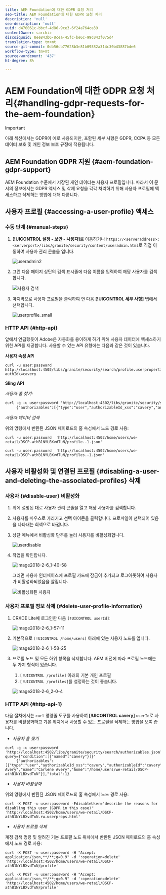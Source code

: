 ```yaml
---
title: AEM Foundation에 대한 GDPR 요청 처리
seo-title: AEM Foundation에 대한 GDPR 요청 처리
description: 'null'
seo-description: 'null'
uuid: d470061c-bbcf-4d86-9ce3-6f24a764ca39
contentOwner: sarchiz
discoiquuid: 8ee843b6-8cea-45fc-be6c-99c043f075d4
translation-type: tm+mt
source-git-commit: 0db56cb77628b3e81b69382a314c30b43887bde6
workflow-type: tm+mt
source-wordcount: '437'
ht-degree: 8%

---
```



# AEM Foundation에 대한 GDPR 요청 처리{#handling-gdpr-requests-for-the-aem-foundation}

>[!IMPORTANT]
>
>아래 섹션에서는 GDPR이 예로 사용되지만, 포함된 세부 사항은 GDPR, CCPA 등 모든 데이터 보호 및 개인 정보 보호 규정에 적용됩니다.

## AEM Foundation GDPR 지원 {#aem-foundation-gdpr-support}

AEM Foundation 수준에서 저장된 개인 데이터는 사용자 프로필입니다. 따라서 이 문서의 정보에서는 GDPR 액세스 및 삭제 요청을 각각 처리하기 위해 사용자 프로필에 액세스하고 삭제하는 방법에 대해 다룹니다.

## 사용자 프로필 {#accessing-a-user-profile} 액세스

### 수동 단계 {#manual-steps}

1. **[!UICONTROL 설정 - 보안 - 사용자]**&#x200B;로 이동하거나 `https://<serveraddress>:<serverport>/libs/granite/security/content/useradmin.html`로 직접 이동하여 사용자 관리 콘솔을 엽니다.

   ![useradmin2](assets/useradmin2.png)

1. 그런 다음 페이지 상단의 검색 표시줄에 다음 이름을 입력하여 해당 사용자를 검색합니다.

   ![사용자 검색](assets/usersearch.png)

1. 마지막으로 사용자 프로필을 클릭하여 연 다음 **[!UICONTROL 세부 사항]** 탭에서 선택합니다.

   ![userprofile_small](assets/userprofile_small.png)

### HTTP API {#http-api}

앞에서 언급했듯이 Adobe은 자동화를 용이하게 하기 위해 사용자 데이터에 액세스하기 위한 API를 제공합니다. 사용할 수 있는 API 유형에는 다음과 같은 것이 있습니다.

**사용자 속성 API**

```shell
curl -u user:password http://localhost:4502/libs/granite/security/search/profile.userproperties.json\?authId\=cavery
```

**Sling API**

*사용자 홈 찾기:*

```xml
curl -g -u user:password 'http://localhost:4502/libs/granite/security/search/authorizables.json?query={"condition":[{"named":"cavery"}]}'
     {"authorizables":[{"type":"user","authorizableId_xss":"cavery","authorizableId":"cavery","name_xss":"Carlene Avery","name":"Carlene Avery","home":"/home/users/we-retail/DSCP-athB1NYLBXvdTuN"}],"total":1}
```

*사용자 데이터 검색*

위의 명령에서 반환된 JSON 페이로드의 홈 속성에서 노드 경로 사용:

```shell
curl -u user:password  'http://localhost:4502/home/users/we-retail/DSCP-athB1NYLBXvdTuN/profile.-1.json'
```

```shell
curl -u user:password  'http://localhost:4502/home/users/we-retail/DSCP-athB1NYLBXvdTuN/profiles.-1.json'
```

## 사용자 비활성화 및 연결된 프로필 {#disabling-a-user-and-deleting-the-associated-profiles} 삭제

### 사용자 {#disable-user} 비활성화

1. 위에 설명된 대로 사용자 관리 콘솔을 열고 해당 사용자를 검색합니다.
1. 사용자를 마우스로 가리키고 선택 아이콘을 클릭합니다. 프로파일이 선택되어 있음을 나타내는 회색으로 바뀝니다.

1. 상단 메뉴에서 비활성화 단추를 눌러 사용자를 비활성화합니다.

   ![userdisable](assets/userdisable.png)

1. 작업을 확인합니다.

   ![image2018-2-6_1-40-58](assets/image2018-2-6_1-40-58.png)

   그러면 사용자 인터페이스에 프로필 카드에 잠금이 추가되고 로그아웃하여 사용자가 비활성화되었음을 알립니다.

   ![비활성화된 사용자](assets/disableduser.png)

### 사용자 프로필 정보 삭제 {#delete-user-profile-information}

1. CRXDE Lite에 로그인한 다음 `[!UICONTROL userId]`:

   ![image2018-2-6_1-57-11](assets/image2018-2-6_1-57-11.png)

1. 기본적으로 `[!UICONTROL /home/users]` 아래에 있는 사용자 노드를 엽니다.

   ![image2018-2-6_1-58-25](assets/image2018-2-6_1-58-25.png)

1. 프로필 노드 및 모든 하위 항목을 삭제합니다. AEM 버전에 따라 프로필 노드에는 두 가지 형식이 있습니다.

   1. `[!UICONTROL /profile]` 아래의 기본 개인 프로필
   1. `[!UICONTROL /profiles]`를 설정하는 것이 좋습니다.

   ![image2018-2-6_2-0-4](assets/image2018-2-6_2-0-4.png)

### HTTP API {#http-api-1}

다음 절차에서는 `curl` 명령줄 도구를 사용하여 **[!UICONTROL cavery]** `userId`로 사용자를 비활성화하고 기본 위치에서 사용할 수 있는 프로필을 삭제하는 방법을 보여 줍니다.

* *사용자 홈 찾기*

```shell
curl -g -u user:password 'http://localhost:4502/libs/granite/security/search/authorizables.json?query={"condition":[{"named":"cavery"}]}'
     {"authorizables":[{"type":"user","authorizableId_xss":"cavery","authorizableId":"cavery","name_xss":"Carlene Avery","name":"Carlene Avery","home":"/home/users/we-retail/DSCP-athB1NYLBXvdTuN"}],"total":1}
```

* *사용자 비활성화*

위의 명령에서 반환된 JSON 페이로드의 홈 속성에서 노드 경로 사용:

```shell
curl -X POST -u user:password -FdisableUser="describe the reasons for disabling this user (GDPR in this case)" 'http://localhost:4502/home/users/we-retail/DSCP-athB1NYLBXvdTuN.rw.userprops.html'
```

* *사용자 프로필 삭제*

계정 검색 명령 및 알려진 기본 프로필 노드 위치에서 반환된 JSON 페이로드의 홈 속성에서 노드 경로 사용:

```shell
curl -X POST -u user:password -H "Accept: application/json,**/**;q=0.9" -d ':operation=delete' 'http://localhost:4502/home/users/we-retail/DSCP-athB1NYLBXvdTuN/profile'
```

```shell
curl -X POST -u user:password -H "Accept: application/json,**/**;q=0.9" -d ':operation=delete' 'http://localhost:4502/home/users/we-retail/DSCP-athB1NYLBXvdTuN/profile'
```

